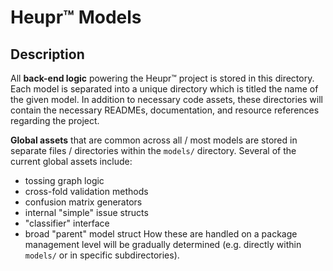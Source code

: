 # Heupr&trade; Models

## Description

All **back-end logic** powering the Heupr&trade; project is stored in
this directory. Each model is separated into a unique directory which is titled
the name of the given model. In addition to necessary code assets, these
directories will contain the necessary READMEs, documentation, and resource
references regarding the project.  

**Global assets** that are common across all / most models are stored in
separate files / directories  within the `models/` directory. Several of the
current global assets include:
- tossing graph logic
- cross-fold validation methods
- confusion matrix generators
- internal "simple" issue structs
- "classifier" interface
- broad "parent" model struct
How these are handled on a package management level will be gradually
determined (e.g. directly within `models/` or in specific subdirectories).  
